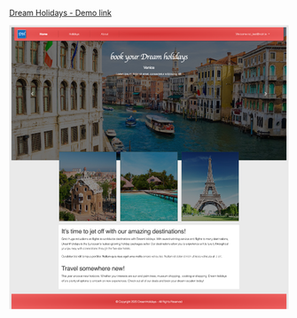 [Dream Holidays - Demo link](https://nicissproject.herokuapp.com/index.html)

[![Dream Holidays](./docs/home.png)](https://nicissproject.herokuapp.com/index.html)